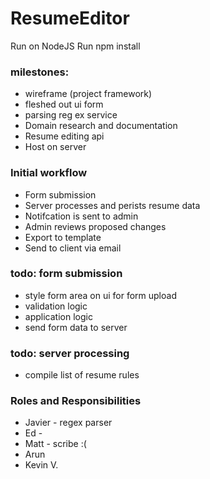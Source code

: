 # ResumeEditor
Run on NodeJS
Run npm install

### milestones:
* wireframe (project framework)
* fleshed out ui form
* parsing reg ex service
* Domain research and documentation
* Resume editing api
* Host on server

### Initial workflow
* Form submission
* Server processes and perists resume data
* Notifcation is sent to admin
* Admin reviews proposed changes
* Export to template
* Send to client via email

### todo: form submission
* style form area on ui for form upload
* validation logic
* application logic
* send form data to server

### todo: server processing
* compile list of resume rules

### Roles and Responsibilities
* Javier - regex parser
* Ed - 
* Matt - scribe :(
* Arun
* Kevin V.
